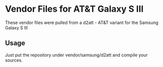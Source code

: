 Vendor Files for AT&T Galaxy S III
==================================

These vendor files were pulled from a d2att - AT&T variant for the Samsung Galaxy S III

Usage
-----

Just put the repository under vendor/samsung/d2att and compile your sources.

